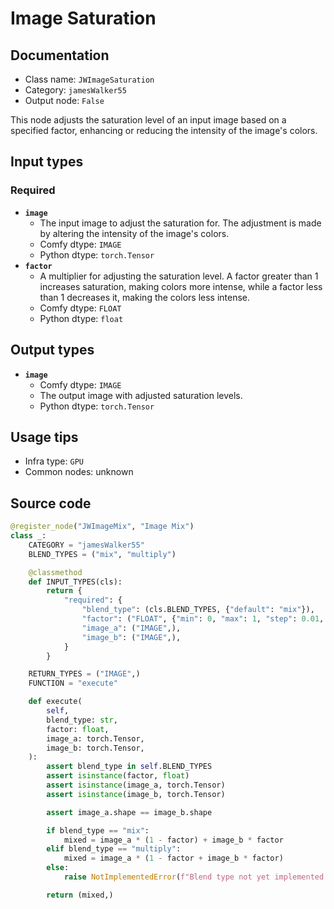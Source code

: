 # Image Saturation
## Documentation
- Class name: `JWImageSaturation`
- Category: `jamesWalker55`
- Output node: `False`

This node adjusts the saturation level of an input image based on a specified factor, enhancing or reducing the intensity of the image's colors.
## Input types
### Required
- **`image`**
    - The input image to adjust the saturation for. The adjustment is made by altering the intensity of the image's colors.
    - Comfy dtype: `IMAGE`
    - Python dtype: `torch.Tensor`
- **`factor`**
    - A multiplier for adjusting the saturation level. A factor greater than 1 increases saturation, making colors more intense, while a factor less than 1 decreases it, making the colors less intense.
    - Comfy dtype: `FLOAT`
    - Python dtype: `float`
## Output types
- **`image`**
    - Comfy dtype: `IMAGE`
    - The output image with adjusted saturation levels.
    - Python dtype: `torch.Tensor`
## Usage tips
- Infra type: `GPU`
- Common nodes: unknown


## Source code
```python
@register_node("JWImageMix", "Image Mix")
class _:
    CATEGORY = "jamesWalker55"
    BLEND_TYPES = ("mix", "multiply")

    @classmethod
    def INPUT_TYPES(cls):
        return {
            "required": {
                "blend_type": (cls.BLEND_TYPES, {"default": "mix"}),
                "factor": ("FLOAT", {"min": 0, "max": 1, "step": 0.01, "default": 0.5}),
                "image_a": ("IMAGE",),
                "image_b": ("IMAGE",),
            }
        }

    RETURN_TYPES = ("IMAGE",)
    FUNCTION = "execute"

    def execute(
        self,
        blend_type: str,
        factor: float,
        image_a: torch.Tensor,
        image_b: torch.Tensor,
    ):
        assert blend_type in self.BLEND_TYPES
        assert isinstance(factor, float)
        assert isinstance(image_a, torch.Tensor)
        assert isinstance(image_b, torch.Tensor)

        assert image_a.shape == image_b.shape

        if blend_type == "mix":
            mixed = image_a * (1 - factor) + image_b * factor
        elif blend_type == "multiply":
            mixed = image_a * (1 - factor + image_b * factor)
        else:
            raise NotImplementedError(f"Blend type not yet implemented: {blend_type}")

        return (mixed,)

```
